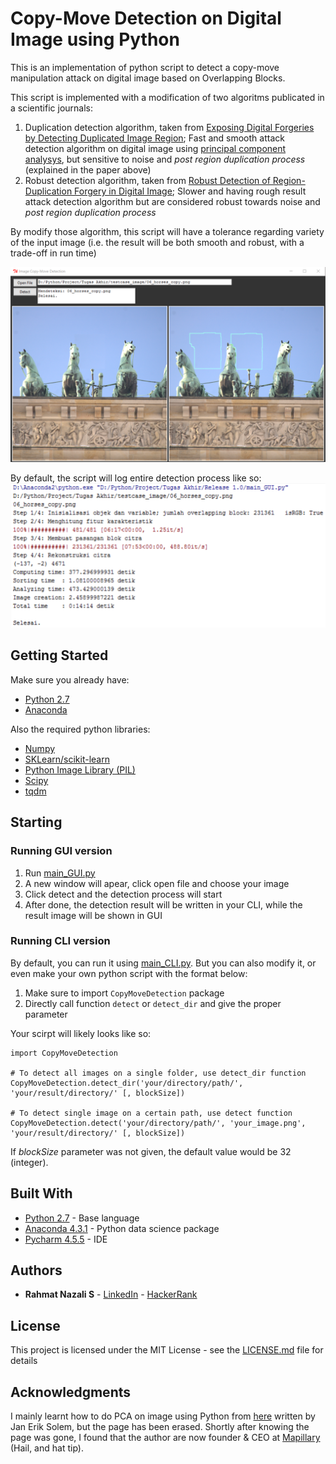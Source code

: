 # Copy-Move Detection on Digital Image using Python
This is an implementation of python script to detect a copy-move manipulation attack on digital image based on Overlapping Blocks.

This script is implemented with a modification of two algoritms publicated in a scientific journals:
1. Duplication detection algorithm, taken from [Exposing Digital Forgeries by Detecting Duplicated Image Region](www.ists.dartmouth.edu/library/102.pdf); Fast and smooth attack detection algorithm on digital image using [principal component analysys](https://en.wikipedia.org/wiki/Principal_component_analysis), but sensitive to noise and _post region duplication process_ (explained in the paper above)
2. Robust detection algorithm, taken from [Robust Detection of Region-Duplication Forgery in Digital Image](http://ieeexplore.ieee.org/document/1699948/); Slower and having rough result attack detection algorithm but are considered robust towards noise and _post region duplication process_

By modify those algorithm, this script will have a tolerance regarding variety of the input image (i.e. the result will be both smooth and robust, with a trade-off in run time)

![GUI screenshoot](/screenshot/02_home_result.PNG?raw=true)

By default, the script will log entire detection process like so:
![Log screenshoot](/screenshot/03_log.PNG?raw=true)


## Getting Started
Make sure you already have:
* [Python 2.7](https://www.python.org/)
* [Anaconda](http://www.oracle.com/technetwork/java/javase/downloads/jdk-netbeans-jsp-142931.html)

Also the required python libraries:
* [Numpy](https://pypi.python.org/pypi/numpy)
* [SKLearn/scikit-learn](https://pypi.python.org/pypi/scikit-learn/0.18.1)
* [Python Image Library (PIL)](https://pypi.python.org/pypi/PIL)
* [Scipy](https://pypi.python.org/pypi/scipy/0.7.0)
* [tqdm](https://pypi.python.org/pypi/tqdm)

## Starting
### Running GUI version
1. Run [main_GUI.py](/CopyMoveDetection/main_GUI.py)
2. A new window will apear, click open file and choose your image
3. Click detect and the detection process will start
4. After done, the detection result will be written in your CLI, while the result image will be shown in GUI
### Running CLI version
By default, you can run it using [main_CLI.py](/CopyMoveDetection/main_CLI.py).
But you can also modify it, or even make your own python script with the format below:
1. Make sure to import ```CopyMoveDetection``` package
2. Directly call function ```detect``` or ```detect_dir``` and give the proper parameter

Your scirpt will likely looks like so:
```
import CopyMoveDetection

# To detect all images on a single folder, use detect_dir function
CopyMoveDetection.detect_dir('your/directory/path/', 'your/result/directory/' [, blockSize])

# To detect single image on a certain path, use detect function
CopyMoveDetection.detect('your/directory/path/', 'your_image.png', 'your/result/directory/' [, blockSize])
```
If _blockSize_ parameter was not given, the default value would be 32 (integer).

  
## Built With
* [Python 2.7](https://www.python.org/) - Base language
* [Anaconda 4.3.1](https://www.continuum.io/downloads) - Python data science package
* [Pycharm 4.5.5](https://confluence.jetbrains.com/display/PYH/Previous+PyCharm+Releases) - IDE

## Authors
* **Rahmat Nazali S** - [LinkedIn](https://www.linkedin.com/in/rahmat-nazali-salimi-43391a13b/) - [HackerRank](https://www.hackerrank.com/rahmatNazali)

## License
This project is licensed under the MIT License - see the [LICENSE.md](/LICENSE) file for details

## Acknowledgments
I mainly learnt how to do PCA on image using Python from [here](http://www.janeriksolem.net/2009/01/pca-for-images-using-python.html) written by Jan Erik Solem, but the page has been erased. Shortly after knowing the page was gone, I found that the author are now founder & CEO at [Mapillary](https://www.mapillary.com/) (Hail, and hat tip).
